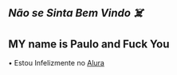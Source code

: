 ## *Não se Sinta Bem Vindo ☠️*

## MY name is Paulo and Fuck You

  • Estou Infelizmente no [Alura](https://www.alura.com.br)



